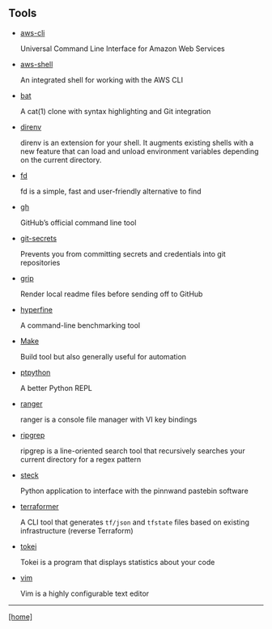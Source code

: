 ## Tools

- [aws-cli](https://github.com/aws/aws-cli)

    Universal Command Line Interface for Amazon Web Services

- [aws-shell](https://github.com/awslabs/aws-shell)

    An integrated shell for working with the AWS CLI

- [bat](https://github.com/sharkdp/bat)

    A cat(1) clone with syntax highlighting and Git integration

- [direnv](https://direnv.net/)

    direnv is an extension for your shell. It augments existing shells with a
    new feature that can load and unload environment variables depending on the
    current directory.

- [fd](https://github.com/sharkdp/fd)

    fd is a simple, fast and user-friendly alternative to find

- [gh](https://github.com/cli/cli)

    GitHub’s official command line tool

- [git-secrets](https://github.com/awslabs/git-secrets)

    Prevents you from committing secrets and credentials into git repositories

- [grip](https://github.com/joeyespo/grip)

    Render local readme files before sending off to GitHub

- [hyperfine](https://github.com/sharkdp/hyperfine)

    A command-line benchmarking tool

- [Make](https://www.gnu.org/software/make/)

    Build tool but also generally useful for automation

- [ptpython](https://github.com/prompt-toolkit/ptpython)

    A better Python REPL

- [ranger](https://github.com/ranger/ranger)

    ranger is a console file manager with VI key bindings

- [ripgrep](https://github.com/BurntSushi/ripgrep)

    ripgrep is a line-oriented search tool that recursively searches your
    current directory for a regex pattern

- [steck](https://github.com/supakeen/steck)

    Python application to interface with the pinnwand pastebin software

- [terraformer](https://github.com/GoogleCloudPlatform/terraformer)

    A CLI tool that generates `tf/json` and `tfstate` files based on existing
    infrastructure (reverse Terraform)

- [tokei](https://github.com/XAMPPRocky/tokei)

    Tokei is a program that displays statistics about your code

- [vim](https://www.vim.org/)

    Vim is a highly configurable text editor

---
[[home]](https://torandu.github.io/)
